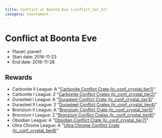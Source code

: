 ```yaml
---
title: Conflict at Boonta Eve (conflict_tat_52)
category: tournament
---
```

# Conflict at Boonta Eve

  * Planet: planet1
  * Start date: 2016-11-23
  * End date: 2016-11-28

## Rewards

  * Carbonite II League: A "[Carbonite Conflict Crate (lc_conf_crystal_tier1)](lc_conf_crystal_tier1.html)"
  * Carbonite I League: 2 "[Carbonite Conflict Crates (lc_conf_crystal_tier2)](lc_conf_crystal_tier2.html)"
  * Durasteel I League: A "[Durasteel Conflict Crate (lc_conf_crystal_tier3)](lc_conf_crystal_tier3.html)"
  * Durasteel II League: 2 "[Durasteel Conflict Crates (lc_conf_crystal_tier4)](lc_conf_crystal_tier4.html)"
  * Bronzium II League: A "[Bronzium Conflict Crate (lc_conf_crystal_tier5)](lc_conf_crystal_tier5.html)"
  * Bronzium I League: 2 "[Bronzium Conflict Crates (lc_conf_crystal_tier6)](lc_conf_crystal_tier6.html)"
  * Obsidian League: A "[Obsidian Conflict Crate (lc_conf_crystal_tier7)](lc_conf_crystal_tier7.html)"
  * Ultra Chrome League: A "[Ultra Chrome Conflict Crate (lc_conf_crystal_tier8)](lc_conf_crystal_tier8.html)"
